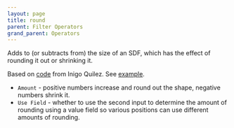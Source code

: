 ```yaml
---
layout: page
title: round
parent: Filter Operators
grand_parent: Operators
---
```


Adds to (or subtracts from) the size of an SDF, which has the effect of rounding it out or shrinking it.

Based on [code](https://iquilezles.org/www/articles/distfunctions/distfunctions.htm) from Inigo Quilez.
See [example](https://www.shadertoy.com/view/Mt3BDj).

* `Amount` - positive numbers increase and round out the shape, negative numbers shrink it.
* `Use Field` - whether to use the second input to determine the amount of rounding using a value field so various positions can use different amounts of rounding.
